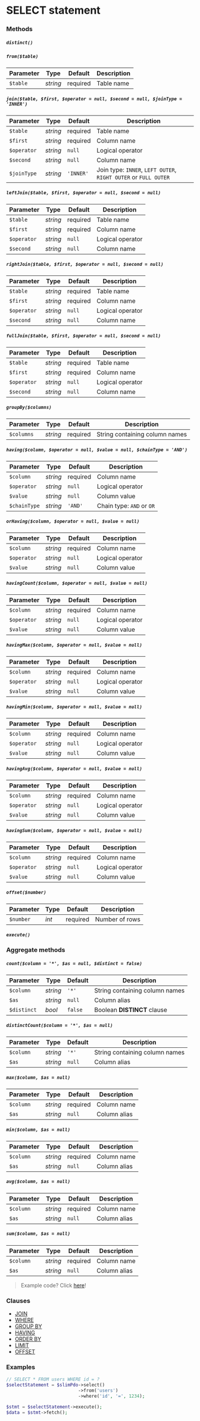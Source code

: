 # SELECT statement

### Methods

##### `distinct()`

##### `from($table)`

Parameter | Type | Default | Description
--- | --- | --- | ---
`$table` | *string* | required | Table name

##### `join($table, $first, $operator = null, $second = null, $joinType = 'INNER')`

Parameter | Type | Default | Description
--- | --- | --- | ---
`$table` | *string* | required | Table name
`$first` | *string* | required | Column name
`$operator` | *string* | `null` | Logical operator
`$second` | *string* | `null` | Column name
`$joinType` | *string* | `'INNER'` | Join type: `INNER`, `LEFT OUTER`, `RIGHT OUTER` or `FULL OUTER`

##### `leftJoin($table, $first, $operator = null, $second = null)`

Parameter | Type | Default | Description
--- | --- | --- | ---
`$table` | *string* | required | Table name
`$first` | *string* | required | Column name
`$operator` | *string* | `null` | Logical operator
`$second` | *string* | `null` | Column name

##### `rightJoin($table, $first, $operator = null, $second = null)`

Parameter | Type | Default | Description
--- | --- | --- | ---
`$table` | *string* | required | Table name
`$first` | *string* | required | Column name
`$operator` | *string* | `null` | Logical operator
`$second` | *string* | `null` | Column name

##### `fullJoin($table, $first, $operator = null, $second = null)`

Parameter | Type | Default | Description
--- | --- | --- | ---
`$table` | *string* | required | Table name
`$first` | *string* | required | Column name
`$operator` | *string* | `null` | Logical operator
`$second` | *string* | `null` | Column name

##### `groupBy($columns)`

Parameter | Type | Default | Description
--- | --- | --- | ---
`$columns` | *string* | required | String containing column names

##### `having($column, $operator = null, $value = null, $chainType = 'AND')`

Parameter | Type | Default | Description
--- | --- | --- | ---
`$column` | *string* | required | Column name
`$operator` | *string* | `null` | Logical operator
`$value` | *string* | `null` | Column value
`$chainType` | *string* | `'AND'` | Chain type: `AND` or `OR`

##### `orHaving($column, $operator = null, $value = null)`

Parameter | Type | Default | Description
--- | --- | --- | ---
`$column` | *string* | required | Column name
`$operator` | *string* | `null` | Logical operator
`$value` | *string* | `null` | Column value

##### `havingCount($column, $operator = null, $value = null)`

Parameter | Type | Default | Description
--- | --- | --- | ---
`$column` | *string* | required | Column name
`$operator` | *string* | `null` | Logical operator
`$value` | *string* | `null` | Column value

##### `havingMax($column, $operator = null, $value = null)`

Parameter | Type | Default | Description
--- | --- | --- | ---
`$column` | *string* | required | Column name
`$operator` | *string* | `null` | Logical operator
`$value` | *string* | `null` | Column value

##### `havingMin($column, $operator = null, $value = null)`

Parameter | Type | Default | Description
--- | --- | --- | ---
`$column` | *string* | required | Column name
`$operator` | *string* | `null` | Logical operator
`$value` | *string* | `null` | Column value

##### `havingAvg($column, $operator = null, $value = null)`

Parameter | Type | Default | Description
--- | --- | --- | ---
`$column` | *string* | required | Column name
`$operator` | *string* | `null` | Logical operator
`$value` | *string* | `null` | Column value

##### `havingSum($column, $operator = null, $value = null)`

Parameter | Type | Default | Description
--- | --- | --- | ---
`$column` | *string* | required | Column name
`$operator` | *string* | `null` | Logical operator
`$value` | *string* | `null` | Column value

##### `offset($number)`

Parameter | Type | Default | Description
--- | --- | --- | ---
`$number` | *int* | required | Number of rows

##### `execute()`

### Aggregate methods

##### `count($column = '*', $as = null, $distinct = false)`

Parameter | Type | Default | Description
--- | --- | --- | ---
`$column` | *string* | `'*'` | String containing column names
`$as` | *string* | `null` | Column alias
`$distinct` | *bool* | `false` | Boolean **DISTINCT** clause

##### `distinctCount($column = '*', $as = null)`

Parameter | Type | Default | Description
--- | --- | --- | ---
`$column` | *string* | `'*'` | String containing column names
`$as` | *string* | `null` | Column alias

##### `max($column, $as = null)`

Parameter | Type | Default | Description
--- | --- | --- | ---
`$column` | *string* | required | Column name
`$as` | *string* | `null` | Column alias

##### `min($column, $as = null)`

Parameter | Type | Default | Description
--- | --- | --- | ---
`$column` | *string* | required | Column name
`$as` | *string* | `null` | Column alias

##### `avg($column, $as = null)`

Parameter | Type | Default | Description
--- | --- | --- | ---
`$column` | *string* | required | Column name
`$as` | *string* | `null` | Column alias

##### `sum($column, $as = null)`

Parameter | Type | Default | Description
--- | --- | --- | ---
`$column` | *string* | required | Column name
`$as` | *string* | `null` | Column alias

> Example code? Click [here](https://github.com/FaaPz/Slim-PDO/blob/master/docs/AGGREGATES.md)!

### Clauses

+ [JOIN](https://github.com/FaaPz/Slim-PDO/blob/master/docs/Clause/JOIN.md)
+ [WHERE](https://github.com/FaaPz/Slim-PDO/blob/master/docs/Clause/WHERE.md)
+ [GROUP BY](https://github.com/FaaPz/Slim-PDO/blob/master/docs/Clause/GROUP_BY.md)
+ [HAVING](https://github.com/FaaPz/Slim-PDO/blob/master/docs/Clause/HAVING.md)
+ [ORDER BY](https://github.com/FaaPz/Slim-PDO/blob/master/docs/Clause/ORDER_BY.md)
+ [LIMIT](https://github.com/FaaPz/Slim-PDO/blob/master/docs/Clause/LIMIT.md)
+ [OFFSET](https://github.com/FaaPz/Slim-PDO/blob/master/docs/Clause/OFFSET.md)

### Examples

```php
// SELECT * FROM users WHERE id = ?
$selectStatement = $slimPdo->select()
                           ->from('users')
                           ->where('id', '=', 1234);

$stmt = $selectStatement->execute();
$data = $stmt->fetch();
```

